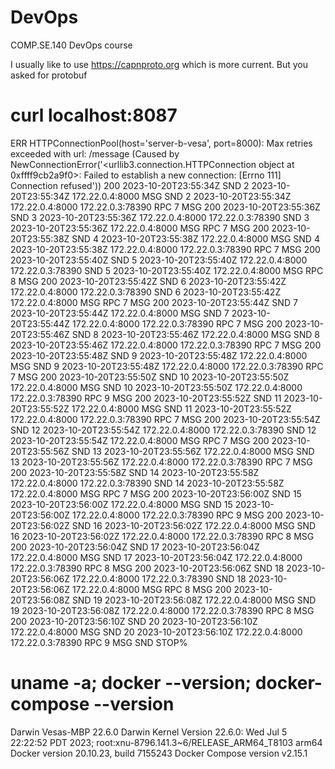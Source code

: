 # DevOps
COMP.SE.140 DevOps course


I usually like to use https://capnproto.org which is more current. But you asked for protobuf


# curl localhost:8087
ERR HTTPConnectionPool(host='server-b-vesa', port=8000): Max retries exceeded with url: /message (Caused by NewConnectionError('<urllib3.connection.HTTPConnection object at 0xffff9cb2a9f0>: Failed to establish a new connection: [Errno 111] Connection refused'))
200 2023-10-20T23:55:34Z
SND 2 2023-10-20T23:55:34Z 172.22.0.4:8000 MSG
SND 2 2023-10-20T23:55:34Z 172.22.0.4:8000 172.22.0.3:78390
RPC 7 MSG
200 2023-10-20T23:55:36Z
SND 3 2023-10-20T23:55:36Z 172.22.0.4:8000 172.22.0.3:78390
SND 3 2023-10-20T23:55:36Z 172.22.0.4:8000 MSG
RPC 7 MSG
200 2023-10-20T23:55:38Z
SND 4 2023-10-20T23:55:38Z 172.22.0.4:8000 MSG
SND 4 2023-10-20T23:55:38Z 172.22.0.4:8000 172.22.0.3:78390
RPC 7 MSG
200 2023-10-20T23:55:40Z
SND 5 2023-10-20T23:55:40Z 172.22.0.4:8000 172.22.0.3:78390
SND 5 2023-10-20T23:55:40Z 172.22.0.4:8000 MSG
RPC 8 MSG
200 2023-10-20T23:55:42Z
SND 6 2023-10-20T23:55:42Z 172.22.0.4:8000 172.22.0.3:78390
SND 6 2023-10-20T23:55:42Z 172.22.0.4:8000 MSG
RPC 7 MSG
200 2023-10-20T23:55:44Z
SND 7 2023-10-20T23:55:44Z 172.22.0.4:8000 MSG
SND 7 2023-10-20T23:55:44Z 172.22.0.4:8000 172.22.0.3:78390
RPC 7 MSG
200 2023-10-20T23:55:46Z
SND 8 2023-10-20T23:55:46Z 172.22.0.4:8000 MSG
SND 8 2023-10-20T23:55:46Z 172.22.0.4:8000 172.22.0.3:78390
RPC 7 MSG
200 2023-10-20T23:55:48Z
SND 9 2023-10-20T23:55:48Z 172.22.0.4:8000 MSG
SND 9 2023-10-20T23:55:48Z 172.22.0.4:8000 172.22.0.3:78390
RPC 7 MSG
200 2023-10-20T23:55:50Z
SND 10 2023-10-20T23:55:50Z 172.22.0.4:8000 MSG
SND 10 2023-10-20T23:55:50Z 172.22.0.4:8000 172.22.0.3:78390
RPC 9 MSG
200 2023-10-20T23:55:52Z
SND 11 2023-10-20T23:55:52Z 172.22.0.4:8000 MSG
SND 11 2023-10-20T23:55:52Z 172.22.0.4:8000 172.22.0.3:78390
RPC 7 MSG
200 2023-10-20T23:55:54Z
SND 12 2023-10-20T23:55:54Z 172.22.0.4:8000 172.22.0.3:78390
SND 12 2023-10-20T23:55:54Z 172.22.0.4:8000 MSG
RPC 7 MSG
200 2023-10-20T23:55:56Z
SND 13 2023-10-20T23:55:56Z 172.22.0.4:8000 MSG
SND 13 2023-10-20T23:55:56Z 172.22.0.4:8000 172.22.0.3:78390
RPC 7 MSG
200 2023-10-20T23:55:58Z
SND 14 2023-10-20T23:55:58Z 172.22.0.4:8000 172.22.0.3:78390
SND 14 2023-10-20T23:55:58Z 172.22.0.4:8000 MSG
RPC 7 MSG
200 2023-10-20T23:56:00Z
SND 15 2023-10-20T23:56:00Z 172.22.0.4:8000 MSG
SND 15 2023-10-20T23:56:00Z 172.22.0.4:8000 172.22.0.3:78390
RPC 9 MSG
200 2023-10-20T23:56:02Z
SND 16 2023-10-20T23:56:02Z 172.22.0.4:8000 MSG
SND 16 2023-10-20T23:56:02Z 172.22.0.4:8000 172.22.0.3:78390
RPC 8 MSG
200 2023-10-20T23:56:04Z
SND 17 2023-10-20T23:56:04Z 172.22.0.4:8000 MSG
SND 17 2023-10-20T23:56:04Z 172.22.0.4:8000 172.22.0.3:78390
RPC 8 MSG
200 2023-10-20T23:56:06Z
SND 18 2023-10-20T23:56:06Z 172.22.0.4:8000 172.22.0.3:78390
SND 18 2023-10-20T23:56:06Z 172.22.0.4:8000 MSG
RPC 8 MSG
200 2023-10-20T23:56:08Z
SND 19 2023-10-20T23:56:08Z 172.22.0.4:8000 MSG
SND 19 2023-10-20T23:56:08Z 172.22.0.4:8000 172.22.0.3:78390
RPC 8 MSG
200 2023-10-20T23:56:10Z
SND 20 2023-10-20T23:56:10Z 172.22.0.4:8000 MSG
SND 20 2023-10-20T23:56:10Z 172.22.0.4:8000 172.22.0.3:78390
RPC 9 MSG
SND STOP%   


# uname -a; docker --version; docker-compose --version
Darwin Vesas-MBP 22.6.0 Darwin Kernel Version 22.6.0: Wed Jul  5 22:22:52 PDT 2023; root:xnu-8796.141.3~6/RELEASE_ARM64_T8103 arm64
Docker version 20.10.23, build 7155243
Docker Compose version v2.15.1